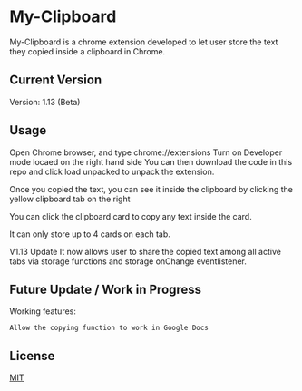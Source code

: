 # My-Clipboard

My-Clipboard is a chrome extension developed to let user store the text they copied inside a clipboard in Chrome.

## Current Version

Version: 1.13 (Beta)

## Usage

Open Chrome browser, and type chrome://extensions
Turn on Developer mode locaed on the right hand side
You can then download the code in this repo and click load unpacked to unpack the extension.

Once you copied the text, you can see it inside the clipboard by clicking the yellow clipboard tab on the right

You can click the clipboard card to copy any text inside the card.

It can only store up to 4 cards on each tab.

V1.13 Update
    It now allows user to share the copied text among all active tabs via storage functions and storage onChange eventlistener.


## Future Update / Work in Progress
Working features:

    Allow the copying function to work in Google Docs

## License
[MIT](https://choosealicense.com/licenses/mit/)